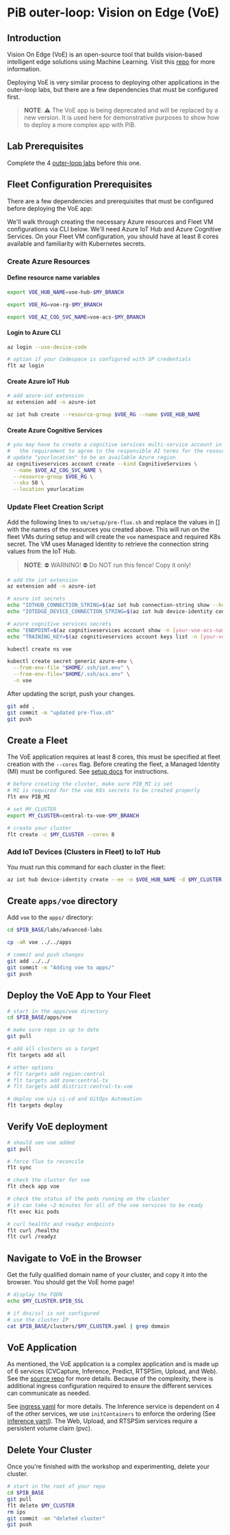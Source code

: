 # PiB outer-loop: Vision on Edge (VoE)

## Introduction

Vision On Edge (VoE) is an open-source tool that builds vision-based intelligent edge solutions using
Machine Learning. Visit this [repo](https://github.com/Azure-Samples/azure-intelligent-edge-patterns/tree/master/factory-ai-vision)
for more information.

Deploying VoE is very similar process to deploying other applications in the outer-loop labs, but there
are a few dependencies that must be configured first.

> **NOTE**: ⚠️ The VoE app is being deprecated and will be replaced by a new version. It is used here
> for demonstrative purposes to show how to deploy a more complex app with PiB.

## Lab Prerequisites

Complete the 4 [outer-loop labs](/README.md#outer-loop-labs) before this one.

## Fleet Configuration Prerequisites

There are a few dependencies and prerequisites that must be configured before deploying the VoE app:

We'll walk through creating the necessary Azure resources and Fleet VM configurations via CLI below.
We'll need Azure IoT Hub and Azure Cognitive Services. On your Fleet VM configuration, you should
have at least 8 cores available and familiarity with Kubernetes secrets.

### Create Azure Resources

#### Define resource name variables

```bash
export VOE_HUB_NAME=voe-hub-$MY_BRANCH

export VOE_RG=voe-rg-$MY_BRANCH

export VOE_AZ_COG_SVC_NAME=voe-acs-$MY_BRANCH
```

#### Login to Azure CLI

```bash
az login --use-device-code

# option if your Codespace is configured with SP credentials
flt az login
```

#### Create Azure IoT Hub

```bash
# add azure-iot extension
az extension add -n azure-iot

az iot hub create --resource-group $VOE_RG --name $VOE_HUB_NAME
```

#### Create Azure Cognitive Services

```bash
# you may have to create a cognitive services multi-service account in the azure portal to fulfill
#   the requirement to agree to the responsible AI terms for the resource
# update "yourlocation" to be an available Azure region
az cognitiveservices account create --kind CognitiveServices \
  --name $VOE_AZ_COG_SVC_NAME \
  --resource-group $VOE_RG \
  --sku S0 \
  --location yourlocation
```

### Update Fleet Creation Script

Add the following lines to `vm/setup/pre-flux.sh` and replace the values in [] with the names of the
resources you created above. This will run on the fleet VMs during setup and will create the `voe`
namespace and required K8s secret. The VM uses Managed Identity to retrieve the connection string
values from the IoT Hub.

> **NOTE**: ⛔️ WARNING! ⛔️ Do NOT run this fence! Copy it only!

```bash
# add the iot extension
az extension add -n azure-iot

# azure iot secrets
echo "IOTHUB_CONNECTION_STRING=$(az iot hub connection-string show --hub-name [your-voe-hub-name] -o tsv)" > "$HOME/.ssh/iot.env"
echo "IOTEDGE_DEVICE_CONNECTION_STRING=$(az iot hub device-identity connection-string show --hub-name [your-voe-hub-name] --device-id "$(hostname)" -o tsv)" >> "$HOME/.ssh/iot.env"

# azure cognitive services secrets
echo "ENDPOINT=$(az cognitiveservices account show -n [your-voe-acs-name] -g [your-voe-rg] --query properties.endpoint -o tsv)" > "$HOME/.ssh/acs.env"
echo "TRAINING_KEY=$(az cognitiveservices account keys list -n [your-voe-acs-name] -g [your-voe-rg] --query key1 -o tsv)" >> "$HOME/.ssh/acs.env"

kubectl create ns voe

kubectl create secret generic azure-env \
  --from-env-file "$HOME/.ssh/iot.env" \
  --from-env-file="$HOME/.ssh/acs.env" \
  -n voe
```

After updating the script, push your changes.

```bash
git add .
git commit -m "updated pre-flux.sh"
git push
```

## Create a Fleet

The VoE application requires at least 8 cores, this must be specified at fleet creation with the `--cores`
flag. Before creating the fleet, a Managed Identity (MI) must be configured. See [setup docs](/labs/azure-codespaces-setup.md)
for instructions.

```bash
# before creating the cluster, make sure PIB_MI is set
# MI is required for the voe K8s secrets to be created properly
flt env PIB_MI

# set MY_CLUSTER
export MY_CLUSTER=central-tx-voe-$MY_BRANCH

# create your cluster
flt create -c $MY_CLUSTER --cores 8
```

### Add IoT Devices (Clusters in Fleet) to IoT Hub

You must run this command for each cluster in the fleet:

```bash
az iot hub device-identity create --ee -n $VOE_HUB_NAME -d $MY_CLUSTER
```

## Create `apps/voe` directory

Add `voe` to the `apps/` directory:

```bash
cd $PIB_BASE/labs/advanced-labs

cp -aR voe ../../apps

# commit and push changes
git add ../../
git commit -m "Adding voe to apps/"
git push
```

## Deploy the VoE App to Your Fleet

```bash
# start in the apps/voe directory
cd $PIB_BASE/apps/voe

# make sure repo is up to date
git pull

# add all clusters as a target
flt targets add all

# other options
# flt targets add region:central
# flt targets add zone:central-tx
# flt targets add district:central-tx-voe

# deploy voe via ci-cd and GitOps Automation
flt targets deploy
```

## Verify VoE deployment

```bash
# should see voe added
git pull

# force flux to reconcile
flt sync

# check the cluster for voe
flt check app voe

# check the status of the pods running on the cluster
# it can take ~2 minutes for all of the voe services to be ready
flt exec kic pods

# curl healthz and readyz endpoints
flt curl /healthz
flt curl /readyz
```

## Navigate to VoE in the Browser

Get the fully qualified domain name of your cluster, and copy it into the browser. You should get the
VoE home page!

```bash
# display the FQDN
echo $MY_CLUSTER.$PIB_SSL

# if dns/ssl is not configured
# use the cluster IP
cat $PIB_BASE/clusters/$MY_CLUSTER.yaml | grep domain
```

## VoE Application

As mentioned, the VoE application is a complex application and is made up of 6 services (CVCapture,
Inference, Predict, RTSPSim, Upload, and Web). See the [source repo](https://github.com/Azure-Samples/azure-intelligent-edge-patterns/tree/master/factory-ai-vision)
for more details. Because of the complexity, there is additional ingress configuration required to ensure
the different services can communicate as needed.

See [ingress yaml](/labs/advanced-labs/voe/.gitops/dev/ingressHttp.yaml) for more details. The Inference
service is dependent on 4 of the other services, we use `initContainers` to enforce the ordering (See
[inference yaml](/labs/advanced-labs/voe/.gitops/dev/inference.yaml)). The Web, Upload, and RTSPSim
services require a persistent volume claim (pvc).

## Delete Your Cluster

Once you're finished with the workshop and experimenting, delete your cluster.

```bash
# start in the root of your repo
cd $PIB_BASE
git pull
flt delete $MY_CLUSTER
rm ips
git commit -am "deleted cluster"
git push
```
